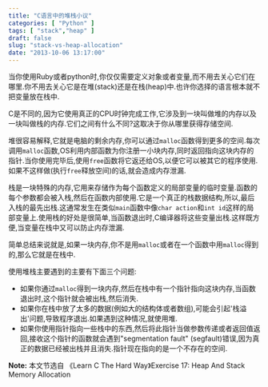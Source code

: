 ```yaml
---
title: "C语言中的堆栈小议"
categories: [ "Python" ]
tags: [ "stack","heap" ]
draft: false
slug: "stack-vs-heap-allocation"
date: "2013-10-06 13:17:00"
---
```


当你使用Ruby或者python时,你仅仅需要定义对象或者变量,而不用去关心它们在哪里.你不用去关心它是在堆(stack)还是在栈(heap)中.也许你选择的语言根本就不把变量放在栈中.

C是不同的,因为它使用真正的CPU时钟完成工作,它涉及到一块叫做堆的内存以及一块叫做栈的内存.它们之间有什么不同?这取决于你从哪里获得存储空间.


<!--more-->


堆很容易解释,它就是电脑的剩余内存,你可以通过`malloc`函数得到更多的空间.每次调用`malloc`函数,OS利用内部函数为你注册一小块内存,同时返回指向这块内存的指针.当你使用完毕后,使用`free`函数将它返还给OS,以便它可以被其它的程序使用.如果不这样做(执行`free`释放空间)的话,就会造成内存泄漏.

栈是一块特殊的内存,它用来存储作为每个函数定义的局部变量的临时变量.函数的每个参数都会被入栈,然后在函数内部使用.它是一个真正的栈数据结构,所以,最后入栈的最先出栈.这通常发生在类似`main`函数中像`char action`和`int id`这样的局部变量上.使用栈的好处是很简单,当函数退出时,C编译器将这些变量出栈.这样既方便,当变量在栈中又可以防止内存泄漏.

简单总结来说就是,如果一块内存,你不是用`malloc`或者在一个函数中用`malloc`得到的,那么它就是在栈中.

使用堆栈主要遇到的主要有下面三个问题:

- 如果你通过`malloc`得到一块内存,然后在栈中有一个指针指向这块内存,当函数退出时,这个指针就会被出栈,然后消失.
- 如果你在栈中放了太多的数据(例如大的结构体或者数组),可能会引起'栈溢出'问题,导致程序退出.如果遇到这种情况,就使用堆.
- 如果你使用指针指向一些栈中的东西,然后将此指针当做参数传递或者返回值返回,接收这个指针的函数就会遇到"segmentation fault" (segfault)错误,因为真正的数据已经被出栈并且消失.指针现在指向的是一个不存在的空间.

__Note:__ 本文节选自 《Learn C The Hard Way》Exercise 17: Heap And Stack Memory Allocation